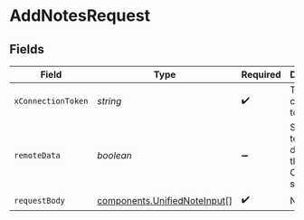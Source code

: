 # AddNotesRequest


## Fields

| Field                                                                        | Type                                                                         | Required                                                                     | Description                                                                  |
| ---------------------------------------------------------------------------- | ---------------------------------------------------------------------------- | ---------------------------------------------------------------------------- | ---------------------------------------------------------------------------- |
| `xConnectionToken`                                                           | *string*                                                                     | :heavy_check_mark:                                                           | The connection token                                                         |
| `remoteData`                                                                 | *boolean*                                                                    | :heavy_minus_sign:                                                           | Set to true to include data from the original Crm software.                  |
| `requestBody`                                                                | [components.UnifiedNoteInput](../../models/components/unifiednoteinput.md)[] | :heavy_check_mark:                                                           | N/A                                                                          |